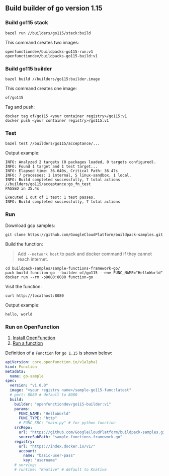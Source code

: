 ## Build builder of go version 1.15

### Build go115 stack

```shell
bazel run //builders/go115/stack:build
```

This command creates two images:

```shell
openfunctiondev/buildpacks-go115-run:v1
openfunctiondev/buildpacks-go115-build:v1
```

### Build go115 builder

```shell
bazel build //builders/go115:builder.image
```

This command creates one image:

```shell
of/go115
```

Tag and push:

```shell
docker tag of/go115 <your container registry>/go115:v1
docker push <your container registry>/go115:v1
```

### Test

```shell
bazel test //builders/go115/acceptance/...
```

Output example:

```shell
INFO: Analyzed 2 targets (0 packages loaded, 0 targets configured).
INFO: Found 1 target and 1 test target...
INFO: Elapsed time: 36.640s, Critical Path: 36.47s
INFO: 7 processes: 1 internal, 5 linux-sandbox, 1 local.
INFO: Build completed successfully, 7 total actions
//builders/go115/acceptance:go_fn_test                                   PASSED in 35.4s

Executed 1 out of 1 test: 1 test passes.
INFO: Build completed successfully, 7 total actions
```

### Run

Download gcp samples:

```shell
git clone https://github.com/GoogleCloudPlatform/buildpack-samples.git
```

Build the function:

> Add `--network host` to pack and docker command if they cannot reach internet.

```shell
cd buildpack-samples/sample-functions-framework-go/
pack build function-go --builder of/go115 --env FUNC_NAME="HelloWorld"
docker run --rm -p8080:8080 function-go
```

Visit the function:

```shell
curl http://localhost:8080
```

Output example:

```shell
hello, world
```

### Run on OpenFunction

1. [Install OpenFunction](https://github.com/OpenFunction/OpenFunction#quickstart)
2. [Run a function](https://github.com/OpenFunction/OpenFunction#sample-run-a-function)

Definition of a ```Function``` for ```go 1.15``` is shown below:

```yaml
apiVersion: core.openfunction.io/v1alpha1
kind: Function
metadata:
  name: go-sample
spec:
  version: "v1.0.0"
  image: "<your registry name>/sample-go115-func:latest"
  # port: 8080 # default to 8080
  build:
    builder: "openfunctiondev/go115-builder:v1"
    params:
      FUNC_NAME: "HelloWorld"
      FUNC_TYPE: "http"
      # FUNC_SRC: "main.py" # for python function
    srcRepo:
      url: "https://github.com/GoogleCloudPlatform/buildpack-samples.git"
      sourceSubPath: "sample-functions-framework-go"
    registry:
      url: "https://index.docker.io/v1/"
      account:
        name: "basic-user-pass"
        key: "username"
    # serving:
    # runtime: "Knative" # default to Knative
```
